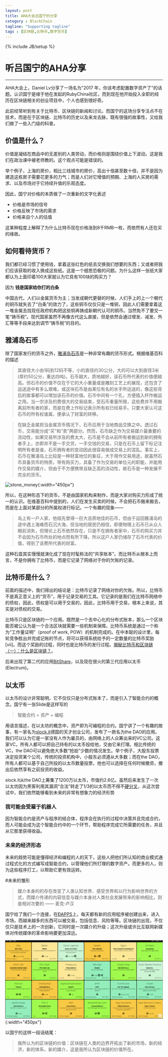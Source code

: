 ```yaml
---
layout: post
title: AHA大会吕国宁的分享
category : BlockChain
tagline: "Supporting tagline"
tags : [区块链,比特币,数字货币]
---
```

{% include JB/setup %}
# 听吕国宁的AHA分享
---

AHA大会上，Daniel Lv分享了一场名为"2017 年，你该考虑配置数字资产了"的话题。认识国宁是缘于他在发起的RubyChina社区，而到现在他开始投入全职的经历在区块链相关的创业项目中，个人也感到很好奇。

此前经常听到有关于比特币、区块链的新闻和讨论。而国宁的这场分享专注点不在技术，而是在于区块链、比特币的历史以及来龙去脉，既有很强的故事性，又给我们做了一些入门级的科普。

## 价值是什么？

价值是凝结在商品中的无差别的人类劳动，而价格则是围绕价值上下波动。这是我们在政治课中被老师教的。这个观点可能是错误的。

举个例子，上海的房价，相比三线城市的房价，高出十倍甚至数十倍，并不是因为建造这栋房子需要花更多的力气；而是人们对它增值的预期、上海的人买房的需求、以及市场对于它持续升值的乐观态度。

因此，国宁对价格的本质做了一次重新的文字化表述

- 价格是市场的信号
- 价格反映了市场的需求
- 价格来自个人的估值

这某种程度上解释了为什么比特币现在价格涨到8千RMB一枚，而依然有人还在买的缘故。

## 如何看待货币？

我们都已经习惯了使用钱，拿着这张红色的纸去交换我们想要的东西；又或者把我们应该获取的收入换成这些纸。这是一个细思恐极的问题。为什么这样一张纸大家都认为上面印着100大家就认为它具有100块的购买力？

因为 **钱是国家给你打的白条**

中国古代，人们以金属货币为主；当发成朝代更替的时候，人们手上的上一个朝代的铜币就失去了“白条”的效力了，这些铜币仅仅只是一堆铜，因此人们需要拿着这一堆金属去找现任政府机构把这些铜再铸成新朝代认可的铜币。当然免不了要交一笔“铸币税”。现代国家虽然不再像古代这么直接，但是依然会通过增发、减发、外汇等等手段来达到调节“铸币税”的目的。

## 雅浦岛石币

除了国家发行的货币之外，[雅浦岛石币](https://zh.wikipedia.org/wiki/%E9%9B%85%E6%B5%A6%E5%B3%B6%E7%9F%B3%E5%B9%A3)是一种非常有趣的货币形式。根据维基百科的描述

>其直径大小由1码到12码不等，小的直径约30公分，大的可以大到直径3米(厚约50公分，重达四吨)。石币越大，质地越好，该石币所代表的价值便越高。但石币的价值不仅在于它的大小重量或是雕刻工艺上的展现，还包含了运送途中有多么艰难，或这块石币是由某位有名的水手所运送的，像这些背后的故事都可以增加该石币的价值。石币中间有一个孔，方便插入杆作搬运之用。当一宗涉及的费很大的交易结束，受石币重量所限，这些费并不用搬离前所有者的家，而是在费上作标记表示所有权已经易手。只要大家认可这石币的所有权谁属，便承认了财富的转移。

>在缺乏金属担当金属货币情况下，石币应用于当地商品交换之中。透过石币，交易能分成“买”和“卖”两部分。然而，石币缺乏作为交易媒介最重要的流动性，如果交易所涉及的费太大，石币是不会从前所有者搬运到新的拥有者手上，亦即并不是一手交货，一手交钱的交易，只是在石币上留下标记注明所有者是谁，石币拥有者的变动因此很容易做成交易上的混乱。事实上，石币在雅浦岛上比较是一种财富地位的象征，大于用作交易用途，故虽然石币具备货币的特质，带有购买力，具备了作为交易的单位元的职能，并能用作交易的媒介，但由于不方便携带且缺乏高的流动性，故石币是一种发展不完全的货币。

![stone_money](/image/digital_asset/stone_money.jpg){:width="450px"}

所以，在这种形态下的货币，不是由国家机构来制作，而是大家对购买力形成了统一的认识。在维基百科中提到的，人们在发生买卖的时候，不会把石币搬来搬去，而是在上面对某部分的所属权进行标记。一个有趣的现象——

>岛上有一户人家，他祖先曾得一巨大且质地佳的石币，但由于运回雅浦岛的途中遇上海难而石沉大海，但当地的居民仍相信，即便物理上石币已从众人眼前消失，但理论上石币依然存在，只是不在拥有者家中，石币的购买力并不会因为石币所处的地点而有所下降，所以这户人家仍储存了石币代表的价值，得到了该费所代表的财富。

这种石盘其实慢慢就演化成了现在时髦称法的“共享账本”。而比特币从根本上而言，不是你拥有了比特币，而是它记录了网络对于你的欠账的记录。

## 比特币是什么？

前面的描述中，我们得出的结论是：比特币记录了网络对你的欠账。所以，比特币不是真正意义上的“货币”，用于记录交易的工具。它记录的是我们在比特币网络中的债权，因此，债权是可以用于交易的，因此，比特币用于交易，根本上来说，其实是对债权的交易。

比特币只是区块链的一个应用。既然是一个去中心化的分布式账本，那么一个区块能否被公认为是一个合法区块就需要一些机制来保障。比特币系统是通过一个称为“工作量证明”（proof of work, POW）的机制完成的。在中本聪的设计里，每轮竞争胜出并完成记账的节点，将可以获得系统给予的一定数量的比特币奖励[vii]。而这个奖励的过程，同时也是比特币的发行过程。[揭秘比特币和区块链（一）：什么是区块链？](http://www.infoq.com/cn/articles/bitcoin-and-block-chain-part01)。

后来出现了第二代的应用[BitShare](https://bitshares.org)，以及现在很火的第三代应用以太币(Electrum)。

## 以太币

以太币的设计非常聪明，它不仅仅只是分布式账本了，而是引入了智能合约的概念。国宁有一张Slide是这样写的

>智能合约 = 资产 + 编程

用语言描述，在以太坊的概念中，资产即为可编程的合约。国宁讲了一个有趣的故事，有一家名为[slock.it](https://slock.it/)德国的天才创业公司，发布了一款名为the DAO的应用。我们可以认为它是一家没有人作为雇员的，由网络上的人众筹出来的VC公司。这家VC，所有人都可以把自己持有的以太币投给他，交由它来打理。相比传统的VC，the DAO可以避免绝大多数“抢劫”少数的情况发生。举个例子，大股东投票决定投资某个公司，传统的投资机构中，小股东必须遵从大多数；而在the DAO，所有人都可以基于自己所投的以太币数量投票，他也可以选择在任何时候撤资，撤出后依然享有之前投资的收益。

slock.it从the DAO上筹集了1200万以太币，市值约2.6亿。虽然后来发生了一次以太坊因为黑客利用其漏洞“合法”转走了1/3的以太币而不得不[硬分叉](https://bter.com/article/6837)，从这次尝试中，我们依然能够看到未来的非常有想象力的经济形势

### 我可能会受雇于机器人

因为智能合约是资产与程序的结合体，程序会在执行的过程中决策并且完成合约，而人可能会成为这个智能合约中的一个环节，帮助程序完成它所需要的任务，并且从它那里获得收益。

### 未来的经济形态
未来的趋势可能是懂得经济和编程的人的天下，这些人把他们所认知的商业模式通过程式化的方式编写成智能合约，以管理他们所打理的数字资产。而更多的人，则为这些程序打工，以帮助它更有效运转。

#未来的雏形

>媒介本身的的存在改变了人类认知世界、感受世界和以行为影响世界的方式，而媒介传递的内容信息与媒介本身对人类社会发展带来的影响相比，则是相对次要的 —— 麦克·卢汉

国宁给了我们一个连接，在[ÐAPPS](http://dapps.ethercasts.com/)上，每天都有新的应用程序被创建出来，进入市场，而越来越多的东西可以被交易，包括信息、风险等等。区块链的出现，不仅仅只是技术上的一次创新，它同时是一次媒介的升级；这次升级或许比互联网新媒体对传统媒体的革命影响要更加深远。

![DAPPS](/image/digital_asset/dapps.png){:width="450px"}


以国宁的这样一段话结尾：
> 我所认为的区块链的价值：区块链在人类的边界开拓出了新的市场，新的经济，新的体系，新的媒介，这是我所认为区块链的价值所在。


